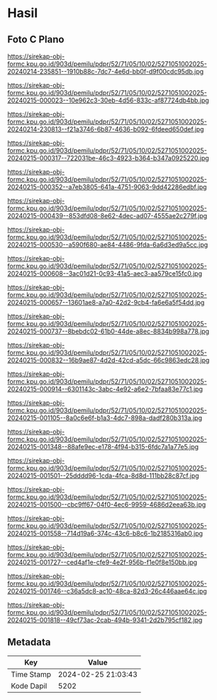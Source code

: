 # Hasil

## Foto C Plano

https://sirekap-obj-formc.kpu.go.id/903d/pemilu/pdpr/52/71/05/10/02/5271051002025-20240214-235851--1910b88c-7dc7-4e6d-bb0f-d9f00cdc95db.jpg

https://sirekap-obj-formc.kpu.go.id/903d/pemilu/pdpr/52/71/05/10/02/5271051002025-20240215-000023--10e962c3-30eb-4d56-833c-af87724db4bb.jpg

https://sirekap-obj-formc.kpu.go.id/903d/pemilu/pdpr/52/71/05/10/02/5271051002025-20240214-230813--f21a3746-6b87-4636-b092-6fdeed650def.jpg

https://sirekap-obj-formc.kpu.go.id/903d/pemilu/pdpr/52/71/05/10/02/5271051002025-20240215-000317--722031be-46c3-4923-b364-b347a0925220.jpg

https://sirekap-obj-formc.kpu.go.id/903d/pemilu/pdpr/52/71/05/10/02/5271051002025-20240215-000352--a7eb3805-641a-4751-9063-9dd42286edbf.jpg

https://sirekap-obj-formc.kpu.go.id/903d/pemilu/pdpr/52/71/05/10/02/5271051002025-20240215-000439--853dfd08-8e62-4dec-ad07-4555ae2c279f.jpg

https://sirekap-obj-formc.kpu.go.id/903d/pemilu/pdpr/52/71/05/10/02/5271051002025-20240215-000530--a590f680-ae84-4486-9fda-6a6d3ed9a5cc.jpg

https://sirekap-obj-formc.kpu.go.id/903d/pemilu/pdpr/52/71/05/10/02/5271051002025-20240215-000608--3ac01d21-0c93-41a5-aec3-aa579ce15fc0.jpg

https://sirekap-obj-formc.kpu.go.id/903d/pemilu/pdpr/52/71/05/10/02/5271051002025-20240215-000657--13601ae8-a7a0-42d2-9cb4-fa6e6a5f54dd.jpg

https://sirekap-obj-formc.kpu.go.id/903d/pemilu/pdpr/52/71/05/10/02/5271051002025-20240215-000737--8bebdc02-61b0-44de-a8ec-8834b998a778.jpg

https://sirekap-obj-formc.kpu.go.id/903d/pemilu/pdpr/52/71/05/10/02/5271051002025-20240215-000832--16b9ae87-4d2d-42cd-a5dc-66c9863edc28.jpg

https://sirekap-obj-formc.kpu.go.id/903d/pemilu/pdpr/52/71/05/10/02/5271051002025-20240215-000914--6301143c-3abc-4e92-a6e2-7bfaa83e77c1.jpg

https://sirekap-obj-formc.kpu.go.id/903d/pemilu/pdpr/52/71/05/10/02/5271051002025-20240215-001105--8a0c6e6f-b1a3-4dc7-898a-dadf280b313a.jpg

https://sirekap-obj-formc.kpu.go.id/903d/pemilu/pdpr/52/71/05/10/02/5271051002025-20240215-001348--88afe9ec-e178-4f94-b315-6fdc7a1a77e5.jpg

https://sirekap-obj-formc.kpu.go.id/903d/pemilu/pdpr/52/71/05/10/02/5271051002025-20240215-001501--25dddd96-1cda-4fca-8d8d-111bb28c87cf.jpg

https://sirekap-obj-formc.kpu.go.id/903d/pemilu/pdpr/52/71/05/10/02/5271051002025-20240215-001500--cbc9ff67-04f0-4ec6-9959-4686d2eea63b.jpg

https://sirekap-obj-formc.kpu.go.id/903d/pemilu/pdpr/52/71/05/10/02/5271051002025-20240215-001558--714d19a6-374c-43c6-b8c6-1b2185316ab0.jpg

https://sirekap-obj-formc.kpu.go.id/903d/pemilu/pdpr/52/71/05/10/02/5271051002025-20240215-001727--ced4af1e-cfe9-4e2f-956b-f1e0f8e150bb.jpg

https://sirekap-obj-formc.kpu.go.id/903d/pemilu/pdpr/52/71/05/10/02/5271051002025-20240215-001746--c36a5dc8-ac10-48ca-82d3-26c446aae64c.jpg

https://sirekap-obj-formc.kpu.go.id/903d/pemilu/pdpr/52/71/05/10/02/5271051002025-20240215-001818--49cf73ac-2cab-494b-9341-2d2b795cf182.jpg


## Metadata

| Key        | Value               |
| ---------- | ------------------- |
| Time Stamp | 2024-02-25 21:03:43 |
| Kode Dapil | 5202                |




